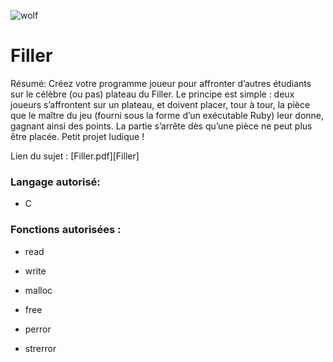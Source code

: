 ![wolf](http://puu.sh/p3qyi/430d3dbbe0.png)

# Filler

Résumé: Créez votre programme joueur pour affronter d’autres étudiants sur le célèbre (ou pas) plateau du Filler. Le principe est simple : deux joueurs s’affrontent sur un plateau, et doivent placer, tour à tour, la pièce que le maître du jeu (fourni sous la forme d’un exécutable Ruby) leur donne, gagnant ainsi des points. La partie s’arrête dès qu’une pièce ne peut plus être placée. Petit projet ludique !

Lien du sujet : [Filler.pdf][Filler]

### Langage autorisé:

- C

### Fonctions autorisées :
- read
- write
- malloc
- free
- perror
- strerror


   [Wolf3D]: <https://github.com/SegFault42/42_Filler_bis/blob/master/filler.fr.pdf>

